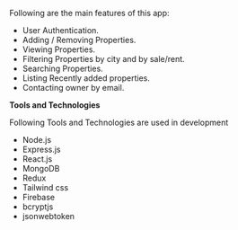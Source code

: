 Following are the main features of this app:

- User Authentication.
- Adding / Removing Properties.
- Viewing Properties.
- Filtering Properties by city and by sale/rent.
- Searching Properties.
- Listing Recently added properties.
- Contacting owner by email.

**Tools and Technologies**

Following Tools and Technologies are used in development

- Node.js
- Express.js
- React.js
- MongoDB
- Redux
- Tailwind css
- Firebase
- bcryptjs
- jsonwebtoken
